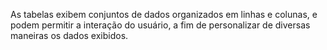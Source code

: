 As tabelas exibem conjuntos de dados organizados em linhas e colunas, e podem permitir a interação do usuário, a fim de personalizar de diversas maneiras os dados exibidos.

